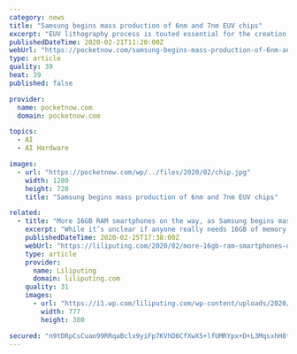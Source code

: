 ```yaml
---
category: news
title: "Samsung begins mass production of 6nm and 7nm EUV chips"
excerpt: "EUV lithography process is touted essential for the creation of complex patterns on wafers. Further, chips from these wafers will be used in 5G, AI, and automotive chips. OnePlus announced that it is dropping an additional hundred dollars of the price of the OnePlus 7T. This September 2019 device is now going for $499 Anton D. Nagy 21 February ..."
publishedDateTime: 2020-02-21T11:20:00Z
webUrl: "https://pocketnow.com/samsung-begins-mass-production-of-6nm-and-7nm-euv-chips"
type: article
quality: 39
heat: 39
published: false

provider:
  name: pocketnow.com
  domain: pocketnow.com

topics:
  - AI
  - AI Hardware

images:
  - url: "https://pocketnow.com/wp/../files/2020/02/chip.jpg"
    width: 1280
    height: 720
    title: "Samsung begins mass production of 6nm and 7nm EUV chips"

related:
  - title: "More 16GB RAM smartphones on the way, as Samsung begins mass producing new LPDDR5 chips"
    excerpt: "While it’s unclear if anyone really needs 16GB of memory in a smartphone today, Samsung says it’ll enable new features including “enhanced 5G and AI” applications for “graphic-rich gaming ... That said, there are a few key advantages to Samsung’s new 16GB RAM chip. It’s an LPDDR5 memory chip manufactured using Samsung’s 2nd ..."
    publishedDateTime: 2020-02-25T17:38:00Z
    webUrl: "https://liliputing.com/2020/02/more-16gb-ram-smartphones-on-the-way-as-samsung-begins-mass-producing-new-lpddr5-chips.html"
    type: article
    provider:
      name: Liliputing
      domain: liliputing.com
    quality: 31
    images:
      - url: "https://i1.wp.com/liliputing.com/wp-content/uploads/2020/02/16gb.jpg?fit=777%2C380&#038;ssl=1"
        width: 777
        height: 380

secured: "n9tDRpCsCuao99RRqaBclx9yiFp7KVhD6CfXwX5+lfUMRYpx+D+L3MqsxhH8tqpCzRpYPEOPfQNgH/V2sPa6A6m5JWxO4ehSquVq4Ri9gceCHPclUZQ9jYqCADAfFhQivB6Mg2qYIeHoIoflBM/9aakMefsHCj92ziuWAcqSxbCw/NKmrcg/aBNyNoiRiRaxk4YPRQpz1wLVbSlyl+LFgPN5VzJE47UZA2pwJfZY9Ce+J9jTBTMQF6Ztoyd3n6r4ffIAj/A2uPq2RIgg5cyWTfrRaPlznkthgP829QRAA7ShTeavNFIH+PeTqrUoM4o7qQ0UFjcmGACUEW+RHwtubTq0G06YjlK/Ek9Q+Jw51TGDfwd8XOUBiKqh50djtJvSu7tVFMgd1Z8pEsS5UnIbxb+wIGxyi5OWkeHL2AFLFQBhiC6s1+NjSFJxBjozlfT6jEASQjwcLcqfzG4CND5bNbZyN4OAOOJh7xZzGuVc8XI=;HNVz2JRVNbri4QuVwVZPXA=="
---
```


